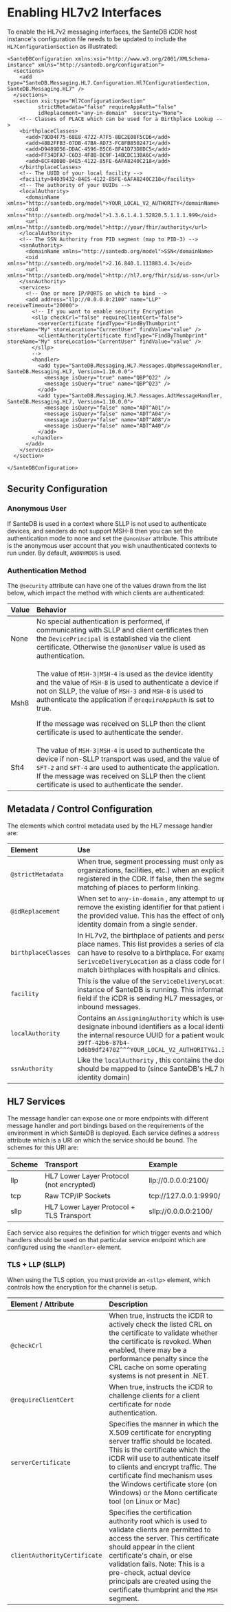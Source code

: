 # Enabling HL7v2 Interfaces

To enable the HL7v2 messaging interfaces, the SanteDB iCDR host instance's configuration file needs to be updated to include the `HL7ConfigurationSection` as illustrated:

```markup
<SanteDBConfiguration xmlns:xsi="http://www.w3.org/2001/XMLSchema-instance" xmlns="http://santedb.org/configuration">
  <sections>
    <add type="SanteDB.Messaging.HL7.Configuration.Hl7ConfigurationSection, SanteDB.Messaging.HL7" />
  </sections>
  <section xsi:type="Hl7ConfigurationSection" 
          strictMetadata="false" requireAppAuth="false" 
          idReplacement="any-in-domain"  security="None">
    <!-- Classes of PLACE which can be used for a Birthplace Lookup -->
    <birthplaceClasses>
      <add>79DD4F75-68E8-4722-A7F5-8BC2E08F5CD6</add>
      <add>48B2FFB3-07DB-47BA-AD73-FC8FB8502471</add>
      <add>D9489D56-DDAC-4596-B5C6-8F41D73D8DC5</add>
      <add>FF34DFA7-C6D3-4F8B-BC9F-14BCDC13BA6C</add>
      <add>8CF4B0B0-84E5-4122-85FE-6AFA8240C218</add>
    </birthplaceClasses>
    <!-- The UUID of your local facility -->
    <facility>84039432-84E5-4122-85FE-6AFA8240C218</facility>
    <!-- The authority of your UUIDs -->
    <localAuthority>
      <domainName xmlns="http://santedb.org/model">YOUR_LOCAL_V2_AUTHORITY</domainName>
      <oid xmlns="http://santedb.org/model">1.3.6.1.4.1.52820.5.1.1.1.999</oid>
      <url xmlns="http://santedb.org/model">http://your/fhir/authority</url>
    </localAuthority>
    <!-- The SSN Authority from PID segment (map to PID-3) -->
    <ssnAuthority>
      <domainName xmlns="http://santedb.org/model">SSN</domainName>
      <oid xmlns="http://santedb.org/model">2.16.840.1.113883.4.1</oid>
      <url xmlns="http://santedb.org/model">http://hl7.org/fhir/sid/us-ssn</url>
    </ssnAuthority>
    <services>
      <!-- One or more IP/PORTS on which to bind -->
      <add address="llp://0.0.0.0:2100" name="LLP" receiveTimeout="20000">
        <!-- If you want to enable security Encryption
        <sllp checkCrl="false" requireClientCert="false">
          <serverCertificate findType="FindByThumbprint" storeName="My" storeLocation="CurrentUser" findValue="value" />
          <clientAuthorityCertificate findType="FindByThumbprint" storeName="My" storeLocation="CurrentUser" findValue="value" />
        </sllp>
        -->
        <handler>
          <add type="SanteDB.Messaging.HL7.Messages.QbpMessageHandler, SanteDB.Messaging.HL7, Version=1.10.0.0">
            <message isQuery="true" name="QBP^Q22" />
            <message isQuery="true" name="QBP^Q23" />
          </add>
          <add type="SanteDB.Messaging.HL7.Messages.AdtMessageHandler, SanteDB.Messaging.HL7, Version=1.10.0.0">
            <message isQuery="false" name="ADT^A01"/>
            <message isQuery="false" name="ADT^A04"/>
            <message isQuery="false" name="ADT^A08"/>
            <message isQuery="false" name="ADT^A40"/>
          </add>
        </handler>
      </add>
    </services>
  </section>

</SanteDBConfiguration>
```

## Security Configuration

### Anonymous User

If SanteDB is used in a context where SLLP is not used to authenticate devices, and senders do not support MSH-8 then you can set the authentication mode to none and set the `@anonUser` attribute. This attribute is the anonymous user account that you wish unauthenticated contexts to run under. By default, `ANONYMOUS` is used.

### Authentication Method

The `@security` attribute can have one of the values drawn from the list below, which impact the method with which clients are authenticated:

<table>
  <thead>
    <tr>
      <th style="text-align:left">Value</th>
      <th style="text-align:left">Behavior</th>
    </tr>
  </thead>
  <tbody>
    <tr>
      <td style="text-align:left">None</td>
      <td style="text-align:left">No special authentication is performed, if communicating with SLLP and
        client certificates then the <code>DevicePrincipal</code> is established
        via the client certificate. Otherwise the <code>@anonUser</code> value is
        used as authentication.</td>
    </tr>
    <tr>
      <td style="text-align:left">Msh8</td>
      <td style="text-align:left">
        <p>The value of <code>MSH-3|MSH-4</code> is used as the device identity and
          the value of <code>MSH-8</code> is used to authenticate a device if not on
          SLLP, the value of <code>MSH-3</code> and <code>MSH-8</code> is used to authenticate
          the application if <code>@requireAppAuth</code> is set to true.</p>
        <p>If the message was received on SLLP then the client certificate is used
          to authenticate the sender.</p>
      </td>
    </tr>
    <tr>
      <td style="text-align:left">Sft4</td>
      <td style="text-align:left">The value of <code>MSH-3|MSH-4</code> is used to authenticate the device
        if non-SLLP transport was used, and the value of <code>SFT-2</code> and <code>SFT-4</code> are
        used to authenticate the application. If the message was received on SLLP
        then the client certificate is used to authenticate the sender.</td>
    </tr>
  </tbody>
</table>

## Metadata / Control Configuration

The elements which control metadata used by the HL7 message handler are:

| Element | Use |
| :--- | :--- |
| `@strictMetadata` | When true, segment processing must only assign relationships \(to organizations, facilities, etc.\) when an explicit identifier matches that registered in the CDR. If false, then the segment handler will attempt name matching of places to perform linking. |
| `@idReplacement` | When set to `any-in-domain` , any attempt to update a patient identifier will remove the existing identifier for that patient in the domain and replace it with the provided value. This has the effect of only allowing one identifier per identity domain from a single sender. |
| `birthplaceClasses` | In HL7v2, the birthplace of patients and persons are represented as simple place names. This list provides a series of class codes which `Place` instances can have to resolve to a birthplace. For example, one can enable `SerivceDeliveryLocation` as a class code for birthplace and SanteDB will match birthplaces with hospitals and clinics. |
| `facility` | This is the value of the `ServiceDeliveryLocation` instance in which the instance of SanteDB is running. This information is used to populate the `MSH-4` field if the iCDR is sending HL7 messages, or the `MSH-6` field if matching inbound messages. |
| `localAuthority` | Contains an `AssigningAuthority` which is used to emit local keys and designate inbound identifiers as a local identifier. Given the example above, the internal resource UUID for a patient would be emitted in HL7 as: `9ce06884-39ff-42b6-87b4-bd6b9df24702^^^YOUR_LOCAL_V2_AUTHORITY&1.3.6.1.4.1.52820.5.1.1.1.999&ISO` |
| `ssnAuthority` | Like the `localAuthority` , this contains the domain which the `PID-19` field should be mapped to \(since SanteDB's HL7 handler maps this into a `PID-3` identity domain\) |

## HL7 Services

The message handler can expose one or more endpoints with different message handler and port bindings based on the requirements of the environment in which SanteDB is deployed. Each service defines a `address` attribute which is a URI on which the service should be bound. The schemes for this URI are:

| Scheme | Transport | Example |
| :--- | :--- | :--- |
| llp | HL7 Lower Layer Protocol \(not encrypted\) | llp://0.0.0.0:2100/ |
| tcp | Raw TCP/IP Sockets | tcp://127.0.0.1:9990/ |
| sllp | HL7 Lower Layer Protocol + TLS Transport | sllp://0.0.0.0:2100/ |

Each service also requires the definition for which trigger events and which handlers should be used on that particular service endpoint which are configured using the `<handler>` element. 

### TLS + LLP \(SLLP\) 

When using the TLS option, you must provide an `<sllp>` element, which controls how the encryption for the channel is setup.

| Element / Attribute | Description |
| :--- | :--- |
| `@checkCrl` | When true, instructs the iCDR to actively check the listed CRL on the certificate to validate whether the certificate is revoked. When enabled, there may be a performance penalty since the CRL cache on some operating systems is not present in .NET. |
| `@requireClientCert` | When true, instructs the iCDR to challenge clients for a client certificate for node authentication.  |
| `serverCertificate` | Specifies the manner in which the X.509 certificate for encrypting server traffic should be located. This is the certificate which the iCDR will use to authenticate itself to clients and encrypt traffic. The certificate find mechanism uses the Windows certificate store \(on Windows\) or the Mono certificate tool \(on Linux or Mac\) |
| `clientAuthorityCertificate` | Specifies the certification authority root which is used to validate clients are permitted to access the server. This certificate should appear in the client certificate's chain, or else validation fails. Note: This is a pre-check, actual device principals are created using the certificate thumbprint and the `MSH` segment. |

